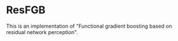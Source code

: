 # ResFGB
This is an implementation of "Functional gradient boosting based on residual network perception".
